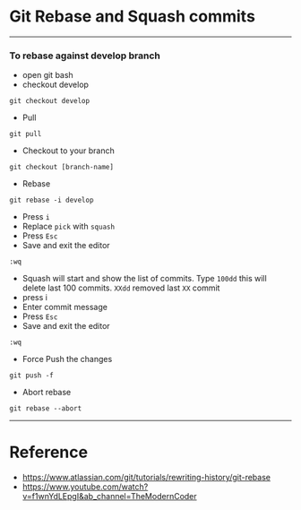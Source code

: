 # Git Rebase and Squash commits
------
### To rebase against develop branch
* open git bash
* checkout develop
```
git checkout develop
```
* Pull
```
git pull
```
* Checkout to your branch
```
git checkout [branch-name]
```
* Rebase
```
git rebase -i develop
```
* Press `i`
* Replace `pick` with `squash`
* Press `Esc`
* Save and exit the editor
```
:wq
```
* Squash will start and show the list of commits. Type `100dd` this will delete last 100 commits. `XXdd` removed last `XX` commit
* press i
* Enter commit message
* Press `Esc`
* Save and exit the editor
```
:wq
```
* Force Push the changes
```
git push -f
```
* Abort rebase
```
git rebase --abort
```
------
# Reference
* https://www.atlassian.com/git/tutorials/rewriting-history/git-rebase
* https://www.youtube.com/watch?v=f1wnYdLEpgI&ab_channel=TheModernCoder